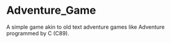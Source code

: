 # Adventure_Game
 A simple game akin to old text adventure games like Adventure programmed by C (C89).
